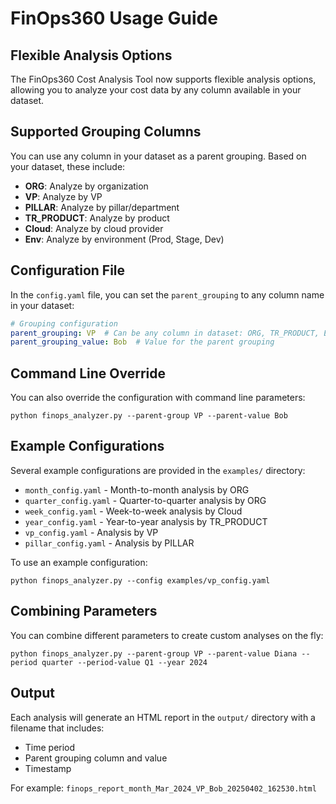 # FinOps360 Usage Guide

## Flexible Analysis Options

The FinOps360 Cost Analysis Tool now supports flexible analysis options, allowing you to analyze your cost data by any column available in your dataset.

## Supported Grouping Columns

You can use any column in your dataset as a parent grouping. Based on your dataset, these include:

- **ORG**: Analyze by organization
- **VP**: Analyze by VP
- **PILLAR**: Analyze by pillar/department
- **TR_PRODUCT**: Analyze by product
- **Cloud**: Analyze by cloud provider
- **Env**: Analyze by environment (Prod, Stage, Dev)

## Configuration File

In the `config.yaml` file, you can set the `parent_grouping` to any column name in your dataset:

```yaml
# Grouping configuration
parent_grouping: VP  # Can be any column in dataset: ORG, TR_PRODUCT, ENV, Cloud, VP, PILLAR, etc.
parent_grouping_value: Bob  # Value for the parent grouping
```

## Command Line Override

You can also override the configuration with command line parameters:

```
python finops_analyzer.py --parent-group VP --parent-value Bob
```

## Example Configurations

Several example configurations are provided in the `examples/` directory:

- `month_config.yaml` - Month-to-month analysis by ORG
- `quarter_config.yaml` - Quarter-to-quarter analysis by ORG
- `week_config.yaml` - Week-to-week analysis by Cloud
- `year_config.yaml` - Year-to-year analysis by TR_PRODUCT
- `vp_config.yaml` - Analysis by VP
- `pillar_config.yaml` - Analysis by PILLAR

To use an example configuration:

```
python finops_analyzer.py --config examples/vp_config.yaml
```

## Combining Parameters

You can combine different parameters to create custom analyses on the fly:

```
python finops_analyzer.py --parent-group VP --parent-value Diana --period quarter --period-value Q1 --year 2024
```

## Output

Each analysis will generate an HTML report in the `output/` directory with a filename that includes:
- Time period
- Parent grouping column and value
- Timestamp

For example: `finops_report_month_Mar_2024_VP_Bob_20250402_162530.html`